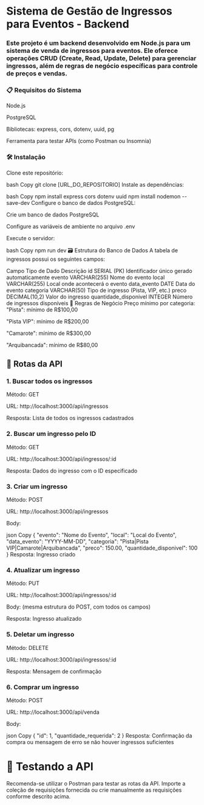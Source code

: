 # Sistema de Gestão de Ingressos para Eventos - Backend
### Este projeto é um backend desenvolvido em Node.js para um sistema de venda de ingressos para eventos. Ele oferece operações CRUD (Create, Read, Update, Delete) para gerenciar ingressos, além de regras de negócio específicas para controle de preços e vendas.

### 📋 Requisitos do Sistema
Node.js

PostgreSQL

Bibliotecas: express, cors, dotenv, uuid, pg

Ferramenta para testar APIs (como Postman ou Insomnia)

### 🛠️ Instalação
Clone este repositório:

bash
Copy
git clone [URL_DO_REPOSITORIO]
Instale as dependências:

bash
Copy
npm install express cors dotenv uuid
npm install nodemon --save-dev
Configure o banco de dados PostgreSQL:

Crie um banco de dados PostgreSQL

Configure as variáveis de ambiente no arquivo .env

Execute o servidor:

bash
Copy
npm run dev
🗃️ Estrutura do Banco de Dados
A tabela de ingressos possui os seguintes campos:

Campo	Tipo de Dado	Descrição
id	SERIAL (PK)	Identificador único gerado automaticamente
evento	VARCHAR(255)	Nome do evento
local	VARCHAR(255)	Local onde acontecerá o evento
data_evento	DATE	Data do evento
categoria	VARCHAR(50)	Tipo de ingresso (Pista, VIP, etc.)
preco	DECIMAL(10,2)	Valor do ingresso
quantidade_disponivel	INTEGER	Número de ingressos disponíveis
📝 Regras de Negócio
Preço mínimo por categoria:
"Pista": mínimo de R$100,00

"Pista VIP": mínimo de R$200,00

"Camarote": mínimo de R$300,00

"Arquibancada": mínimo de R$80,00

## 🚀 Rotas da API
### 1. Buscar todos os ingressos
Método: GET

URL: http://localhost:3000/api/ingressos

Resposta: Lista de todos os ingressos cadastrados

### 2. Buscar um ingresso pelo ID
Método: GET

URL: http://localhost:3000/api/ingressos/:id

Resposta: Dados do ingresso com o ID especificado

### 3. Criar um ingresso
Método: POST

URL: http://localhost:3000/api/ingressos

Body:

json
Copy
{
  "evento": "Nome do Evento",
  "local": "Local do Evento",
  "data_evento": "YYYY-MM-DD",
  "categoria": "Pista|Pista VIP|Camarote|Arquibancada",
  "preco": 150.00,
  "quantidade_disponivel": 100
}
Resposta: Ingresso criado

### 4. Atualizar um ingresso
Método: PUT

URL: http://localhost:3000/api/ingressos/:id

Body: (mesma estrutura do POST, com todos os campos)

Resposta: Ingresso atualizado

### 5. Deletar um ingresso
Método: DELETE

URL: http://localhost:3000/api/ingressos/:id

Resposta: Mensagem de confirmação

### 6. Comprar um ingresso
Método: POST

URL: http://localhost:3000/api/venda

Body:

json
Copy
{
  "id": 1,
  "quantidade_requerida": 2
}
Resposta: Confirmação da compra ou mensagem de erro se não houver ingressos suficientes

# 🧪 Testando a API
Recomenda-se utilizar o Postman para testar as rotas da API. Importe a coleção de requisições fornecida ou crie manualmente as requisições conforme descrito acima.
